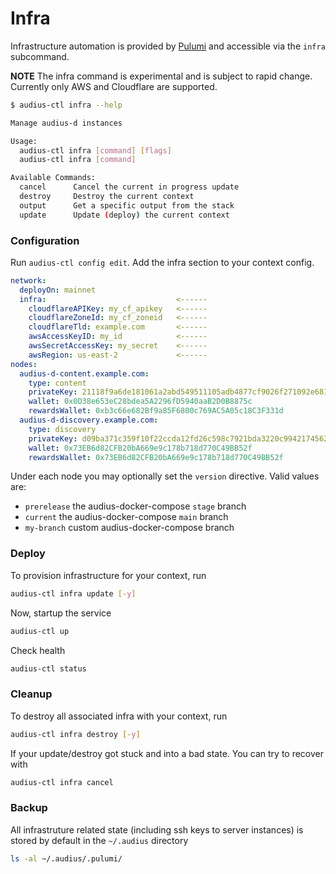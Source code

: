 # Infra

Infrastructure automation is provided by [Pulumi](https://www.pulumi.com/) and accessible via the `infra` subcommand.

**NOTE**
The infra command is experimental and is subject to rapid change.
Currently only AWS and Cloudflare are supported.

```bash
$ audius-ctl infra --help

Manage audius-d instances

Usage:
  audius-ctl infra [command] [flags]
  audius-ctl infra [command]

Available Commands:
  cancel      Cancel the current in progress update
  destroy     Destroy the current context
  output      Get a specific output from the stack
  update      Update (deploy) the current context
```

### Configuration

Run `audius-ctl config edit`. Add the infra section to your context config.

```yaml
network:
  deployOn: mainnet
  infra:                             <------
    cloudflareAPIKey: my_cf_apikey   <------
    cloudflareZoneId: my_cf_zoneid   <------
    cloudflareTld: example.com       <------
    awsAccessKeyID: my_id            <------
    awsSecretAccessKey: my_secret    <------
    awsRegion: us-east-2             <------
nodes:
  audius-d-content.example.com:
    type: content
    privateKey: 21118f9a6de181061a2abd549511105adb4877cf9026f271092e6813b7cf58ab
    wallet: 0x0D38e653eC28bdea5A2296fD5940aaB2D0B8875c
    rewardsWallet: 0xb3c66e682Bf9a85F6800c769AC5A05c18C3F331d
  audius-d-discovery.example.com:
    type: discovery
    privateKey: d09ba371c359f10f22ccda12fd26c598c7921bda3220c9942174562bc6a36fe8
    wallet: 0x73EB6d82CFB20bA669e9c178b718d770C49BB52f
    rewardsWallet: 0x73EB6d82CFB20bA669e9c178b718d770C49BB52f
```

Under each node you may optionally set the `version` directive. Valid values are:
- `prerelease` the audius-docker-compose `stage` branch
- `current` the audius-docker-compose `main` branch
- `my-branch` custom audius-docker-compose branch

### Deploy

To provision infrastructure for your context, run
```bash
audius-ctl infra update [-y]
```

Now, startup the service
```bash
audius-ctl up
```

Check health
```bash
audius-ctl status
```


### Cleanup

To destroy all associated infra with your context, run
```bash
audius-ctl infra destroy [-y]
```

If your update/destroy got stuck and into a bad state. You can try to recover with
```bash
audius-ctl infra cancel
```

### Backup

All infrastruture related state (including ssh keys to server instances) is stored by default in the `~/.audius` directory

```bash
ls -al ~/.audius/.pulumi/
```
